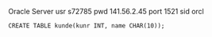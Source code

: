 Oracle Server
usr	s72785
pwd
141.56.2.45
port 1521
sid	orcl


```
CREATE TABLE kunde(kunr INT, name CHAR(10));
```
